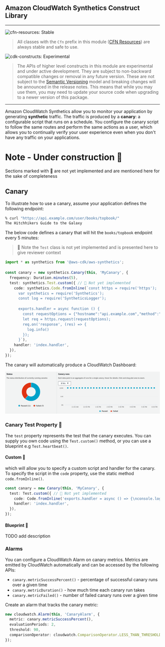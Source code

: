 ## Amazon CloudWatch Synthetics Construct Library

<!--BEGIN STABILITY BANNER-->
---

![cfn-resources: Stable](https://img.shields.io/badge/cfn--resources-stable-success.svg?style=for-the-badge)

> All classes with the `Cfn` prefix in this module ([CFN Resources](https://docs.aws.amazon.com/cdk/latest/guide/constructs.html#constructs_lib)) are always stable and safe to use.

![cdk-constructs: Experimental](https://img.shields.io/badge/cdk--constructs-experimental-important.svg?style=for-the-badge)

> The APIs of higher level constructs in this module are experimental and under active development. They are subject to non-backward compatible changes or removal in any future version. These are not subject to the [Semantic Versioning](https://semver.org/) model and breaking changes will be announced in the release notes. This means that while you may use them, you may need to update your source code when upgrading to a newer version of this package.

---
<!--END STABILITY BANNER-->

Amazon CloudWatch Synthetics allow you to monitor your application by generating **synthetic** traffic. The traffic is produced by a **canary**: a configurable script that runs on a schedule. You configure the canary script to follow the same routes and perform the same actions as a user, which allows you to continually verify your user experience even when you don't have any traffic on your applications.

# Note - Under construction 🚧
Sections marked with 🚧 are not yet implemented and are mentioned here for the sake of completeness  

## Canary

To illustrate how to use a canary, assume your application defines the following endpoint:

```bash
% curl "https://api.example.com/user/books/topbook/"
The Hitchhikers Guide to the Galaxy

```

The below code defines a canary that will hit the `books/topbook` endpoint every 5 minutes: 
> 🚧 Note the `Test` class is not yet implemented and is presented here to give reviewer context

```ts
import * as synthetics from '@aws-cdk/aws-synthetics';

const canary = new synthetics.Canary(this, 'MyCanary', {
  frequency: Duration.minutes(5),
  test: synthetics.Test.custom({ // 🚧 Not yet implemented 
    code: synthetics.Code.fromInline(`const https = require('https');
      var synthetics = require('Synthetics');
      const log = require('SyntheticsLogger');
  
      exports.handler = async function () {
        const requestOptions = {"hostname":"api.example.com","method":"","path":"/user/books/topbook/","port":443}
        let req = https.request(requestOptions);
        req.on('response', (res) => {
          log.info()
        });
      }`),
    handler: 'index.handler',
  }),
});
```

The canary will automatically produce a CloudWatch Dashboard:

![UI Screenshot](images/ui-screenshot.png)

### Canary Test Property 🚧

The `test` property represents the test that the canary executes. You can supply you own code using the `Test.custom()` method, or you can use a blueprint e.g `Test.heartbeat()`.

#### Custom 🚧

which will allow you to specify a custom script and handler for the canary. To specify the script in the `code` property, use the static method `code.fromInline()`.

```ts
const canary = new Canary(this, 'MyCanary', {
  test: Test.custom({ // 🚧 Not yet implemented 
    code: Code.fromInline('exports.handler = async () => {\nconsole.log(\'hello world\');\n};'),
    handler: 'index.handler',
  }),
});
```

#### Blueprint 🚧

TODO add description

### Alarms

You can configure a CloudWatch Alarm on canary metrics. Metrics are emitted by CloudWatch automatically and can be accessed by the following APIs:
- `canary.metricSuccessPercent()` - percentage of successful canary runs over a given time
- `canary.metricDuration()` - how much time each canary run takes
- `canary.metricFailed()` - number of failed canary runs over a given time

Create an alarm that tracks the canary metric:

```ts
new cloudwatch.Alarm(this, 'CanaryAlarm', {
  metric: canary.metricSuccessPercent(),
  evaluationPeriods: 2,
  threshold: 90,
  comparisonOperator: cloudwatch.ComparisonOperator.LESS_THAN_THRESHOLD,
});
```

